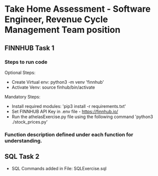 # Take Home Assessment - Software Engineer, Revenue Cycle Management Team position 

## FINNHUB Task 1
### Steps to run code

 Optional Steps:
- Create Virtual env: 
    python3 -m venv 'finnhub'
- Activate Venv:
    source finhub/bin/activate

Mandatory Steps:
- Install required modules: 'pip3 install -r requirements.txt'
- Set FINNHUB API Key in .env file -  https://finnhub.io/
- Run the athelasExercise.py file using the following command
    'python3 ./stock_prices.py'

### Function description defined under each function for understanding.

## SQL Task 2

- SQL Commands added in File: SQLExercise.sql